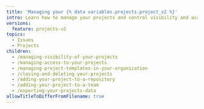 ```yaml
---
title: 'Managing your {% data variables.projects.project_v2 %}'
intro: Learn how to manage your projects and control visibility and access.
versions:
  feature: projects-v2
topics:
  - Issues
  - Projects
children:
  - /managing-visibility-of-your-projects
  - /managing-access-to-your-projects
  - /managing-project-templates-in-your-organization
  - /closing-and-deleting-your-projects
  - /adding-your-project-to-a-repository
  - /adding-your-project-to-a-team
  - /exporting-your-projects-data
allowTitleToDifferFromFilename: true
---
```

